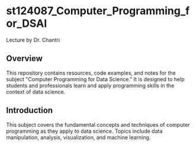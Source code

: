 # st124087_Computer_Programming_for_DSAI
Lecture by Dr. Chantri

## Overview
This repository contains resources, code examples, and notes for the subject "Computer Programming for Data Science." It is designed to help students and professionals learn and apply programming skills in the context of data science.

## Introduction
This subject covers the fundamental concepts and techniques of computer programming as they apply to data science. Topics include data manipulation, analysis, visualization, and machine learning.
